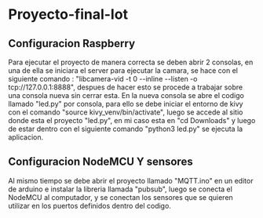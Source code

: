 # Proyecto-final-Iot

## Configuracion Raspberry
Para ejecutar el proyecto de manera correcta se deben abrir 2 consolas, en una de ella se iniciara el server para ejecutar la camara, se hace con el siguiente comando : "libcamera-vid -t 0 --inline --listen -o tcp://127.0.0.1:8888", despues de hacer esto se procede a trabajar sobre una consola nueva sin cerrar esta.
En la nueva consola se abre el codigo llamado "led.py" por consola, para ello se debe iniciar el entorno de kivy con el comando "source kivy_venv/bin/activate", luego se accede al sitio donde esta el proyecto "led.py", en mi caso esta en "cd Downloads" y luego de estar dentro con el siguiente comando "python3 led.py" se ejecuta la aplicacion.

## Configuracion NodeMCU Y sensores

Al mismo tiempo se debe abrir el proyecto llamado "MQTT.ino" en un editor de arduino e instalar la libreria llamada "pubsub", luego se conecta el NodeMCU al computador, y se conectan los sensores que se quieren utilizar en los puertos definidos dentro del codigo.
